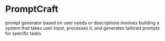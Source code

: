 # PromptCraft
prompt generator based on user needs or descriptions involves building a system that takes user input, processes it, and generates tailored prompts for specific tasks
